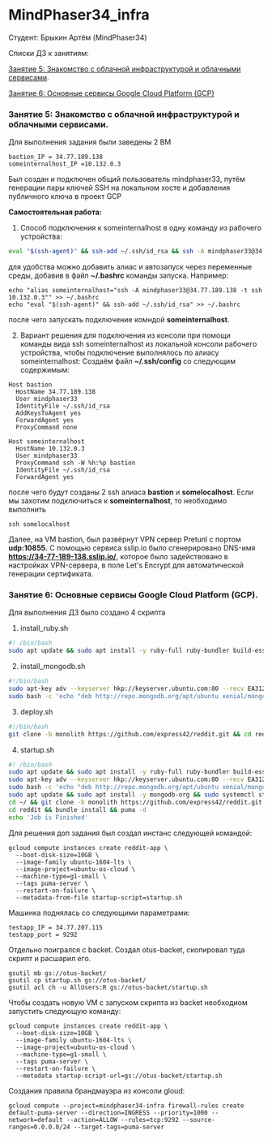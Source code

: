 # MindPhaser34_infra
Студент: Брыкин Артём (MindPhaser34)

Списки ДЗ к занятиям:

[Занятие 5: Знакомство с облачной инфраструктурой и облачными сервисами](https://github.com/otus-devops-2019-05/MindPhaser34_infra/blob/cloud-testapp/README.md#%D0%B7%D0%B0%D0%BD%D1%8F%D1%82%D0%B8%D0%B5-5-%D0%B7%D0%BD%D0%B0%D0%BA%D0%BE%D0%BC%D1%81%D1%82%D0%B2%D0%BE-%D1%81-%D0%BE%D0%B1%D0%BB%D0%B0%D1%87%D0%BD%D0%BE%D0%B9-%D0%B8%D0%BD%D1%84%D1%80%D0%B0%D1%81%D1%82%D1%80%D1%83%D0%BA%D1%82%D1%83%D1%80%D0%BE%D0%B9-%D0%B8-%D0%BE%D0%B1%D0%BB%D0%B0%D1%87%D0%BD%D1%8B%D0%BC%D0%B8-%D1%81%D0%B5%D1%80%D0%B2%D0%B8%D1%81%D0%B0%D0%BC%D0%B8).

[ Занятие 6: Основные сервисы Google Cloud Platform (GCP)](https://github.com/otus-devops-2019-05/MindPhaser34_infra/blob/cloud-testapp/README.md#%D0%B7%D0%B0%D0%BD%D1%8F%D1%82%D0%B8%D0%B5-6-%D0%BE%D1%81%D0%BD%D0%BE%D0%B2%D0%BD%D1%8B%D0%B5-%D1%81%D0%B5%D1%80%D0%B2%D0%B8%D1%81%D1%8B-google-cloud-platform-gcp " Занятие 6: Основные сервисы Google Cloud Platform (GCP)")

### Занятие 5: Знакомство с облачной инфраструктурой и облачными сервисами.
Для выполнения задания были заведены 2 ВМ
```shell
bastion_IP = 34.77.189.138
someinternalhost_IP =10.132.0.3
```

Был создан и подключен общий пользователь mindphaser33, путём генерации пары ключей SSH на локальном хосте и добавления публичного ключа в проект GCP

**Самостоятельная работа:**
1. Способ подключения к someinternalhost в одну команду из рабочего устройства:
```bash
eval "$(ssh-agent)" && ssh-add ~/.ssh/id_rsa && ssh -A mindphaser33@34.77.189.138 -t ssh 10.132.0.3
```
для удобства можно добавить алиас и автозапуск через переменные среды, добавив в файл **~/.bashrc** команды запуска. Например:


    echo "alias someinternalhost="ssh -A mindphaser33@34.77.189.138 -t ssh 10.132.0.3"" >> ~/.bashrc
    echo "eval "$(ssh-agent)" && ssh-add ~/.ssh/id_rsa" >> ~/.bashrc

после чего запускать подключение комндой **someinternalhost**.


2. Вариант решения для подключения из консоли при помощи команды вида ssh someinternalhost из локальной консоли рабочего устройства, чтобы подключение выполнялось по алиасу someinternalhost:
Создаём файл **~/.ssh/config** со следующим содержимым:

```shell
Host bastion
  HostName 34.77.189.138
  User mindphaser33
  IdentityFile ~/.ssh/id_rsa
  AddKeysToAgent yes
  ForwardAgent yes
  ProxyCommand none

Host someinternalhost
  HostName 10.132.0.3
  User mindphaser33
  ProxyCommand ssh -W %h:%p bastion
  IdentityFile ~/.ssh/id_rsa
  ForwardAgent yes
```

после чего будут созданы 2 ssh алиаса **bastion** и **somelocalhost**. Если мы захотим подключиться к **someinternalhost**, то необходимо выполнить

    ssh somelocalhost

Далее, на VM bastion, был развёрнут VPN сервер Pretunl с портом **udp:10855.** 
С помощью сервиса sslip.io было сгенерировано DNS-имя **https://34-77-189-138.sslip.io/**, которое было задействовано в настройках VPN-сервера, в поле Let's Encrypt  для автоматической генерации сертификата.



### Занятие 6: Основные сервисы Google Cloud Platform (GCP).

Для выполнения ДЗ было создано 4 скрипта
1) install_ruby.sh
```bash
#! /bin/bash
sudo apt update && sudo apt install -y ruby-full ruby-bundler build-essential
```
2) install_mongodb.sh
```bash
#!/bin/bash
sudo apt-key adv --keyserver hkp://keyserver.ubuntu.com:80 --recv EA312927
sudo bash -c 'echo "deb http://repo.mongodb.org/apt/ubuntu xenial/mongodb-org/3.2 multiverse" > /etc/apt/sources.list.d/mongodb-org-3.2.list'
```

3) deploy.sh
```bash
#!/bin/bash
git clone -b monolith https://github.com/express42/reddit.git && cd reddit && bundle install && puma -d
```

4) startup.sh
```bash 
#! /bin/bash
sudo apt update && sudo apt install -y ruby-full ruby-bundler build-essential
sudo apt-key adv --keyserver hkp://keyserver.ubuntu.com:80 --recv EA312927
sudo bash -c 'echo "deb http://repo.mongodb.org/apt/ubuntu xenial/mongodb-org/3.2 multiverse" > /etc/apt/sources.list.d/mongodb-org-3.2.list'
sudo apt update && sudo apt install -y mongodb-org && sudo systemctl start mongod && sudo systemctl enable mongod
cd ~/ && git clone -b monolith https://github.com/express42/reddit.git
cd reddit && bundle install && puma -d
echo 'Job is Finished'
```

Для решения доп задания был создал инстанс следующей командой:
```shell
gcloud compute instances create reddit-app \
  --boot-disk-size=10GB \
  --image-family ubuntu-1604-lts \
  --image-project=ubuntu-os-cloud \
  --machine-type=g1-small \
  --tags puma-server \
  --restart-on-failure \
  --metadata-from-file startup-script=startup.sh
```
Машинка поднялась со следующими параметрами:

```shell 
testapp_IP = 34.77.207.115
testapp_port = 9292
```

Отдельно поигрался с backet. Создал otus-backet, скопировал туда скрипт и расшарил его.
```shell 
gsutil mb gs://otus-backet/
gsutil cp startup.sh gs://otus-backet/
gsutil acl ch -u AllUsers:R gs://otus-backet/startup.sh
```
Чтобы создать новую VM с запуском скрипта из backet необходиом запустить следующую команду:
```shell 
gcloud compute instances create reddit-app \
  --boot-disk-size=10GB \
  --image-family ubuntu-1604-lts \
  --image-project=ubuntu-os-cloud \
  --machine-type=g1-small \
  --tags puma-server \
  --restart-on-failure \
  --metadata startup-script-url=gs://otus-backet/startup.sh
```

Создания правила брандмауэра из консоли gloud:
```shell 
gcloud compute --project=mindphaser34-infra firewall-rules create default-puma-server --direction=INGRESS --priority=1000 --network=default --action=ALLOW --rules=tcp:9292 --source-ranges=0.0.0.0/24 --target-tags=puma-server
```
